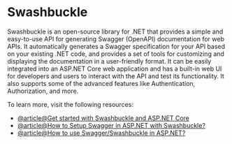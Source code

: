 # Swashbuckle

Swashbuckle is an open-source library for .NET that provides a simple and easy-to-use API for generating Swagger (OpenAPI) documentation for web APIs. It automatically generates a Swagger specification for your API based on your existing .NET code, and provides a set of tools for customizing and displaying the documentation in a user-friendly format. It can be easily integrated into an ASP.NET Core web application and has a built-in web UI for developers and users to interact with the API and test its functionality. It also supports some of the advanced features like Authentication, Authorization, and more.

To learn more, visit the following resources:

- [@article@Get started with Swashbuckle and ASP.NET Core](https://learn.microsoft.com/en-us/aspnet/core/tutorials/getting-started-with-swashbuckle?view=aspnetcore-7.0&tabs=visual-studio)
- [@article@How to Setup Swagger in ASP.NET with Swashbuckle?](https://www.andrewhoefling.com/Blog/Post/web-api-swagger-swashbuckle)
- [@article@How to use Swagger/Swashbuckle in ASP.NET?](https://www.pragimtech.com/blog/azure/how-to-use-swagger-in-asp.net-core-web-api/)
